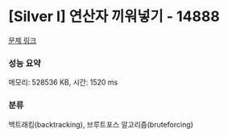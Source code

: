 # [Silver I] 연산자 끼워넣기 - 14888 

[문제 링크](https://www.acmicpc.net/problem/14888) 

### 성능 요약

메모리: 528536 KB, 시간: 1520 ms

### 분류

백트래킹(backtracking), 브루트포스 알고리즘(bruteforcing)

